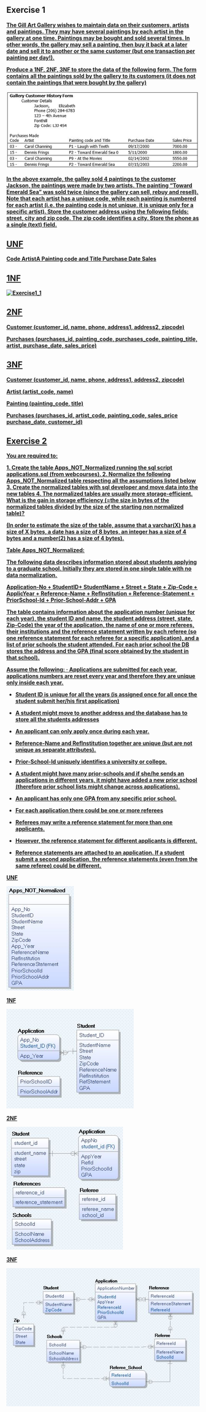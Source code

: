 ## Exercise 1

<b><u>The Gill Art Gallery wishes to maintain data on their customers, artists and paintings. They may have several paintings by each artist in the gallery at one time. Paintings may be bought and sold several times. In other words, the gallery may sell a painting, then buy it back at a later date and sell it to another or the same customer (but one transaction per painting per day!).

<b><u>Produce a 1NF, 2NF, 3NF to store the data of the following form. The form contains all the paintings sold by the gallery to its customers (it does not contain the paintings that were bought by the gallery)

![1](images/1.jpg)

<b><u>In the above example, the galley sold 4 paintings to the customer Jackson, the paintings were made by two artists. The painting “Toward Emerald Sea” was sold twice (since the gallery can sell, rebuy and resell). Note that each artist has a unique code, while each painting is numbered for each artist (i.e. the painting code is not unique, it is unique only for a specific artist). Store the customer address using the following fields: street, city and zip code. The zip code identifies a city. Store the phone as a single (text) field.

UNF
---

Code
ArtistA
Painting code and Title
Purchase Date
Sales

1NF
---

![Exercise1_1](images/exercise1_1.png)

2NF
---

**Customer**
(<u>customer_id</u>, name, phone, address1, address2, zipcode)

**Purchases**
(<u>purchases_id</u>, <u>painting_code</u>, <u>purchases_code</u>, painting_title, artist, purchase_date, sales_price)

3NF
----

**Customer**
(<u>customer_id</u>, name, phone, address1, address2, zipcode)

**Artist**
(<u>artist_code</u>, name)

**Painting**
(<u>painting_code</u>, title)

**Purchases**
(<u>purchases_id</u>, <u>artist_code</u>, <u>painting_code</u>, sales_price purchase_date, customer_id)

## Exercise 2

<b><u>You are required to:

<b><u>1. Create the table Apps_NOT_Normalized running the sql script applications.sql (from webcourses). 2. Normalize the following Apps_NOT_Normalized table respecting all the assumptions listed below 3. Create the normalized tables with sql developer and move data into the new tables 4. The normalized tables are usually more storage-efficient. What is the gain in storage efficiency (=the size in bytes of the normalized tables divided by the size of the starting non normalized table)?

<b><u>(In order to estimate the size of the table, assume that a varchar(X) has a size of X bytes, a date has a size of 8 bytes, an integer has a size of 4 bytes and a number(2) has a size of 4 bytes).

<b><u>Table Apps_NOT_Normalized:

<b><u>The following data describes information stored about students applying to a graduate school. Initially they are stored in one single table with no data normalization.

<b><u>Application-No + StudentID+ StudentName + Street + State + Zip-Code + ApplicYear + Reference-Name + RefInstitution + Reference-Statement + PriorSchool-Id + Prior-School-Addr + GPA

<b><u>The table contains information about the application number (unique for each year), the student ID and name, the student address (street, state, Zip-Code) the year of the application, the name of one or more referees, their institutions and the reference statement written by each referee (so one reference statement for each referee for a specific application), and a list of prior schools the student attended. For each prior school the DB stores the address and the GPA (final score obtained by the student in that school).

<b><u>Assume the following: · Applications are submitted for each year, applications numbers are reset every year and therefore they are unique only inside each year.

* <b><u>Student ID is unique for all the years (is assigned once for all once the student submit her/his first application)


* <b><u>A student might move to another address and the database has to store all the students addresses


* <b><u>An applicant can only apply once during each year.


* <b><u>Reference-Name and RefInstitution together are unique (but are not unique as separate attributes).


* <b><u>Prior-School-Id uniquely identifies a university or college.


* <b><u>A student might have many prior-schools and if she/he sends an applications in different years, it might have added a new prior school (therefore prior school lists might change across applications).


* <b><u>An applicant has only one GPA from any specific prior school.


* <b><u>For each application there could be one or more referees


* <b><u>Referees may write a reference statement for more than one applicants.


* <b><u>However, the reference statement for different applicants is different.


* <b><u>Reference statements are attached to an application. If a student submit a second application, the reference statements (even from the same referee) could be different.

UNF

![2](images/2.jpg)

1NF

![4](images/4_1.jpg)

2NF

![3](images/3.jpg)

3NF

![5](images/5.jpg)
